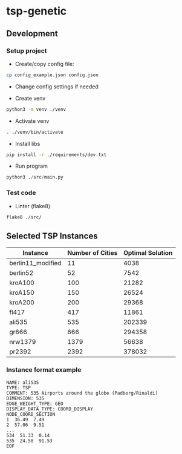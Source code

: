 # tsp-genetic

## Development

### Setup project

* Create/copy config file:
```sh
cp config_example.json config.json
```

* Change config settings if needed

* Create venv
```sh
python3 -m venv ./venv
```

* Activate venv
```sh
. ./venv/bin/activate
```


* Install libs
```sh
pip install -r ./requirements/dev.txt
```

* Run program
```py
python3 ./src/main.py
```

### Test code

* Linter (flake8)
```sh
flake8 ./src/
```

## Selected TSP Instances

|Instance|  Number of Cities | Optimal Solution  |
|---|---|---|
| berlin11_modified |  11 |  4038 |
| berlin52  | 52  | 7542  |
| kroA100  | 100  | 21282  |
| kroA150  | 150  | 26524  |
| kroA200  | 200  | 29368  |
| fl417  | 417  | 11861  |
| ali535  | 535  | 202339  |
| gr666 | 666  | 294358  |
| nrw1379 | 1379  | 56638  |
| pr2392 | 2392  | 378032  |



### Instance format example
```
NAME: ali535
TYPE: TSP
COMMENT: 535 Airports around the globe (Padberg/Rinaldi)
DIMENSION: 535
EDGE_WEIGHT_TYPE: GEO
DISPLAY_DATA_TYPE: COORD_DISPLAY
NODE_COORD_SECTION
1  36.49  7.49
2  57.06  9.51
...
534  51.33  0.14
535  24.58  91.53
EOF
```